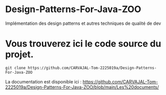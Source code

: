 # Design-Patterns-For-Java-ZOO
Implémentation des design patterns et autres techniques de qualité de dev 

# Vous trouverez ici le code source du projet.

``` 
git clone https://github.com/CARVAJAL-Tom-2225019a/Design-Patterns-For-Java-ZOO
```

La documentation est disponible ici : 
[](https://github.com/CARVAJAL-Tom-2225019a/Design-Patterns-For-Java-ZOO/blob/main/Les%20documents/Manuel%20d'utilisation.docx)https://github.com/CARVAJAL-Tom-2225019a/Design-Patterns-For-Java-ZOO/blob/main/Les%20documents/
